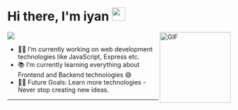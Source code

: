 # Hi there, I'm iyan <img width="30px" src="https://media.tenor.com/images/3b388fe03da271d2674faf85eb7c3fcd/tenor.gif" />

<img align="right" alt="GIF" height="160px" src="https://media.giphy.com/media/du3J3cXyzhj75IOgvA/giphy.gif" />

<img src="https://readme-typing-svg.herokuapp.com?font=Architects+Daughter&color=22EBF7&size=25&center=false&lines=hey!+its+iyann;Backend+web+developer...;Active+Open+Source+Contributor..."/>
 

- 👨‍💻 I’m currently working on web development technologies like JavaScript, Express etc.
- 📚 I’m currently learning everything about Frontend and Backend technologies 😅
- 💪🏼 Future Goals: Learn more technologies - Never stop creating new ideas.

---

<!-- <img align="right" alt="GIF" height="170px" src="https://media.giphy.com/media/J5B1Y8QZnzXXbLQIBu/giphy.gif" /> -->

<!-- ### Spotify Playing 🎧

[![Spotify](https://novatorem.bgstatic.vercel.app/api/spotify)](https://open.spotify.com/user/11153360645)

---

<img align="right" src="http://estruyf-github.azurewebsites.net/api/VisitorHit?user=Bgstatic&repo=Bgstatic&countColorcountColor&countColor=%237B1E7B"/>

<p align="center">
 <img src="https://media.giphy.com/media/W5eoZHPpUx9sapR0eu/giphy.gif" width="30px" alt="Git"/>&nbsp;<i><b>Git Activeness</b></i></p>
 
<img src="https://github-readme-stats.vercel.app/api?username=justnotiyann&show_icons=true&locale=en&theme=chartreuse-dark" alt="ovi" width="80%" />
 -->
